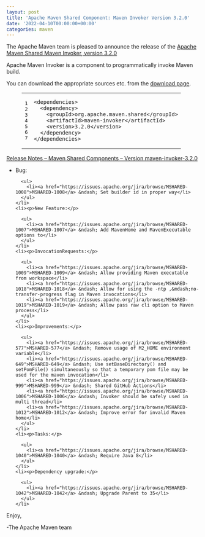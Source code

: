 ```yaml
---
layout: post
title: 'Apache Maven Shared Component: Maven Invoker Version 3.2.0'
date: '2022-04-10T00:00:00+00:00'
categories: maven
---
```

<div class="entry-content"><p>The Apache Maven team is pleased to announce the release of the
  <a href="https://maven.apache.org/shared/maven-invoker/">Apache Maven Shared Maven Invoker, version 3.2.0</a></p>

  <p>Apache Maven Invoker is a component to programmatically invoke Maven build.</p>

  <p>You can download the appropriate sources etc. from the
    <a href="https://maven.apache.org/shared/maven-invoker/download.cgi">download page</a>.</p>

  <figure class='code'><figcaption><span></span></figcaption><div class="highlight"><table><tr><td class="gutter"><pre class="line-numbers"><span class='line-number'>1</span>
<span class='line-number'>2</span>
<span class='line-number'>3</span>
<span class='line-number'>4</span>
<span class='line-number'>5</span>
<span class='line-number'>6</span>
<span class='line-number'>7</span>
</pre></td><td class='code'><pre><code class='xml'><span class='line'><span class="nt">&lt;dependencies&gt;</span>
</span><span class='line'>  <span class="nt">&lt;dependency&gt;</span>
</span><span class='line'>    <span class="nt">&lt;groupId&gt;</span>org.apache.maven.shared<span class="nt">&lt;/groupId&gt;</span>
</span><span class='line'>    <span class="nt">&lt;artifactId&gt;</span>maven-invoker<span class="nt">&lt;/artifactId&gt;</span>
</span><span class='line'>    <span class="nt">&lt;version&gt;</span>3.2.0<span class="nt">&lt;/version&gt;</span>
</span><span class='line'>  <span class="nt">&lt;/dependency&gt;</span>
</span><span class='line'><span class="nt">&lt;/dependencies&gt;</span>
</span></code></pre></td></tr></table></div></figure>




  <!-- more -->


  <p><a href="https://issues.apache.org/jira/secure/ReleaseNote.jspa?version=12349685&amp;styleName=Text&amp;projectId=12317922">Release Notes &ndash; Maven Shared Components &ndash; Version maven-invoker-3.2.0</a></p>

  <ul>
    <li><p>Bug:</p>

      <ul>
        <li><a href="https://issues.apache.org/jira/browse/MSHARED-1008">MSHARED-1008</a> &ndash; Set builder id in proper way</li>
      </ul>
    </li>
    <li><p>New Feature:</p>

      <ul>
        <li><a href="https://issues.apache.org/jira/browse/MSHARED-1007">MSHARED-1007</a> &ndash; Add MavenHome and MavenExecutable options to</li>
      </ul>
    </li>
    <li><p>InvocationRequests:</p>

      <ul>
        <li><a href="https://issues.apache.org/jira/browse/MSHARED-1009">MSHARED-1009</a> &ndash; Allow providing Maven executable from workspace</li>
        <li><a href="https://issues.apache.org/jira/browse/MSHARED-1018">MSHARED-1018</a> &ndash; Allow for using the -ntp ,&mdash;no-transfer-progress flag in Maven invocations</li>
        <li><a href="https://issues.apache.org/jira/browse/MSHARED-1019">MSHARED-1019</a> &ndash; Allow pass raw cli option to Maven process</li>
      </ul>
    </li>
    <li><p>Improvements:</p>

      <ul>
        <li><a href="https://issues.apache.org/jira/browse/MSHARED-577">MSHARED-577</a> &ndash; Remove usage of M2_HOME environment variable</li>
        <li><a href="https://issues.apache.org/jira/browse/MSHARED-649">MSHARED-649</a> &ndash; Use setBaseDirectory() and setPomFile() simultaneously so that a temporary pom file may be used for the maven invocation</li>
        <li><a href="https://issues.apache.org/jira/browse/MSHARED-999">MSHARED-999</a> &ndash; Shared GitHub Actions</li>
        <li><a href="https://issues.apache.org/jira/browse/MSHARED-1006">MSHARED-1006</a> &ndash; Invoker should be safely used in multi thread</li>
        <li><a href="https://issues.apache.org/jira/browse/MSHARED-1012">MSHARED-1012</a> &ndash; Improve error for invalid Maven home</li>
      </ul>
    </li>
    <li><p>Tasks:</p>

      <ul>
        <li><a href="https://issues.apache.org/jira/browse/MSHARED-1040">MSHARED-1040</a> &ndash; Require Java 8</li>
      </ul>
    </li>
    <li><p>Dependency upgrade:</p>

      <ul>
        <li><a href="https://issues.apache.org/jira/browse/MSHARED-1042">MSHARED-1042</a> &ndash; Upgrade Parent to 35</li>
      </ul>
    </li>
  </ul>


  <p>Enjoy,</p>

  <p>-The Apache Maven team</p>
</div>
